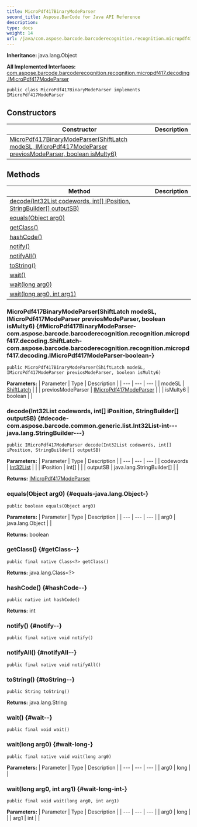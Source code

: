 ```yaml
---
title: MicroPdf417BinaryModeParser
second_title: Aspose.BarCode for Java API Reference
description: 
type: docs
weight: 14
url: /java/com.aspose.barcode.barcoderecognition.recognition.micropdf417.decoding/micropdf417binarymodeparser/
---
```

**Inheritance:**
java.lang.Object

**All Implemented Interfaces:**
[com.aspose.barcode.barcoderecognition.recognition.micropdf417.decoding.IMicroPdf417ModeParser](../../com.aspose.barcode.barcoderecognition.recognition.micropdf417.decoding/imicropdf417modeparser)
```
public class MicroPdf417BinaryModeParser implements IMicroPdf417ModeParser
```
## Constructors

| Constructor | Description |
| --- | --- |
| [MicroPdf417BinaryModeParser(ShiftLatch modeSL, IMicroPdf417ModeParser previosModeParser, boolean isMulty6)](#MicroPdf417BinaryModeParser-com.aspose.barcode.barcoderecognition.recognition.micropdf417.decoding.ShiftLatch-com.aspose.barcode.barcoderecognition.recognition.micropdf417.decoding.IMicroPdf417ModeParser-boolean-) |  |
## Methods

| Method | Description |
| --- | --- |
| [decode(Int32List codewords, int[] iPosition, StringBuilder[] outputSB)](#decode-com.aspose.barcode.common.generic.list.Int32List-int---java.lang.StringBuilder---) |  |
| [equals(Object arg0)](#equals-java.lang.Object-) |  |
| [getClass()](#getClass--) |  |
| [hashCode()](#hashCode--) |  |
| [notify()](#notify--) |  |
| [notifyAll()](#notifyAll--) |  |
| [toString()](#toString--) |  |
| [wait()](#wait--) |  |
| [wait(long arg0)](#wait-long-) |  |
| [wait(long arg0, int arg1)](#wait-long-int-) |  |
### MicroPdf417BinaryModeParser(ShiftLatch modeSL, IMicroPdf417ModeParser previosModeParser, boolean isMulty6) {#MicroPdf417BinaryModeParser-com.aspose.barcode.barcoderecognition.recognition.micropdf417.decoding.ShiftLatch-com.aspose.barcode.barcoderecognition.recognition.micropdf417.decoding.IMicroPdf417ModeParser-boolean-}
```
public MicroPdf417BinaryModeParser(ShiftLatch modeSL, IMicroPdf417ModeParser previosModeParser, boolean isMulty6)
```


**Parameters:**
| Parameter | Type | Description |
| --- | --- | --- |
| modeSL | [ShiftLatch](../../com.aspose.barcode.barcoderecognition.recognition.micropdf417.decoding/shiftlatch) |  |
| previosModeParser | [IMicroPdf417ModeParser](../../com.aspose.barcode.barcoderecognition.recognition.micropdf417.decoding/imicropdf417modeparser) |  |
| isMulty6 | boolean |  |

### decode(Int32List codewords, int[] iPosition, StringBuilder[] outputSB) {#decode-com.aspose.barcode.common.generic.list.Int32List-int---java.lang.StringBuilder---}
```
public IMicroPdf417ModeParser decode(Int32List codewords, int[] iPosition, StringBuilder[] outputSB)
```




**Parameters:**
| Parameter | Type | Description |
| --- | --- | --- |
| codewords | [Int32List](../../com.aspose.barcode.common.generic.list/int32list) |  |
| iPosition | int[] |  |
| outputSB | java.lang.StringBuilder[] |  |

**Returns:**
[IMicroPdf417ModeParser](../../com.aspose.barcode.barcoderecognition.recognition.micropdf417.decoding/imicropdf417modeparser)
### equals(Object arg0) {#equals-java.lang.Object-}
```
public boolean equals(Object arg0)
```




**Parameters:**
| Parameter | Type | Description |
| --- | --- | --- |
| arg0 | java.lang.Object |  |

**Returns:**
boolean
### getClass() {#getClass--}
```
public final native Class<?> getClass()
```




**Returns:**
java.lang.Class<?>
### hashCode() {#hashCode--}
```
public native int hashCode()
```




**Returns:**
int
### notify() {#notify--}
```
public final native void notify()
```




### notifyAll() {#notifyAll--}
```
public final native void notifyAll()
```




### toString() {#toString--}
```
public String toString()
```




**Returns:**
java.lang.String
### wait() {#wait--}
```
public final void wait()
```




### wait(long arg0) {#wait-long-}
```
public final native void wait(long arg0)
```




**Parameters:**
| Parameter | Type | Description |
| --- | --- | --- |
| arg0 | long |  |

### wait(long arg0, int arg1) {#wait-long-int-}
```
public final void wait(long arg0, int arg1)
```




**Parameters:**
| Parameter | Type | Description |
| --- | --- | --- |
| arg0 | long |  |
| arg1 | int |  |

